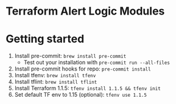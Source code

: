 # Terraform Alert Logic Modules

# Getting started

1. Install pre-commit: `brew install pre-commit`
    - Test out your installation with `pre-commit run --all-files`
2. Install pre-commit hooks for repo: `pre-commit install`
3. Install tfenv: `brew install tfenv`
3. Install tflint: `brew install tflint`
4. Install Terraform 1.1.5: `tfenv install 1.1.5 && tfenv init`
5. Set default TF env to 1.15 (optional): `tfenv use 1.1.5`
